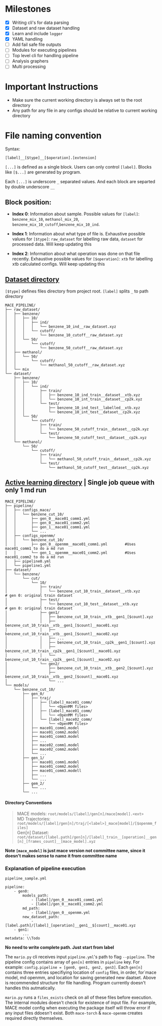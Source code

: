 # Milestones
- [x] Writing cli's for data parsing 
- [x] Dataset and raw dataset handling 
- [x] Learn and include `logger`
- [x] YAML handling
- [ ] Add fail safe file outputs
- [ ] Modules for executing pipelines
- [ ] Top level cli for handling pipeline
- [ ] Analysis graphers
- [ ] Multi processing

# Important Instructions
 - Make sure the current working directory is always set to the root directory
 - Any path for any file in any configs should be relative to current working directory

# File naming convention

Syntax: 
```
[label]__[$type]__[$operation].[extension]
```
`[...]` is defined as a single block. Users can only control `[label]`. Blocks like `[$...]` are generated by program.

Each `[...]` is underscore `_` separated values. And each block are separted by double underscore `__` 

## Block position:
 - **Index 0**: Information about sample. Possible values for `[label]`: `benzene_mix_10`, `methanol_mix_20`, `benzene_mix_10_cutoff`,`benzene_mix_10_ind`.

 - **Index 1**: Information about what type of file is. Exhaustive possible values for `[$type]`: `raw_dataset` for labelling raw data, `dataset` for processed data. Will keep updating this
 - **Index 2**: Information about what operation was done on that file recently. Exhaustive possible values for `[$operation]`: `xtb` for labelling xtb calculated configs. Will keep updating this


## [Dataset directory](https://tree.nathanfriend.com/?s=(%27options!(%27fancy!true~fullPath!false~TlingSlash!true~rootDot!false)~W(%27W%27MACE_PIPELINEG*qR-Fd7Y6-Z67K-4H7U*G8K-8H7GUmixG*RJFd_TnXBQ9*Fd_OXlabelledQjKJ4H9*4Hj-G8KJ8H9*8Hj%27)~version!%271%27)*%20%20-GU*3XBXcp2kV4Ubenzene6cutoff7XqBV8Umethanol9_Tn3-UO-BdatasetFZinG%5CnH_50_6J-UTnYK-50Y6OtestQXxtbVYFtRBG4-10YindTtraiU**V.xyzWsource!X__Y-*Z4_10_j_O3qraw_%01qjZYXWVUTRQOKJHGFB987643-*)

`[$type]` defines files directory from project root. `[label]` splits `_` to path directory

```
MACE_PIPELINE/
├── raw_dataset/
│   ├── benzene/
│   │   ├── 10/
│   │   │   ├── ind/
│   │   │   │   └── benzene_10_ind__raw_dataset.xyz
│   │   │   └── cutoff/
│   │   │       └── benzene_10_cutoff__raw_dataset.xyz
│   │   └── 50/
│   │       └── cutoff/
│   │           └── benzene_50_cutoff__raw_dataset.xyz      
│   ├── methanol/
│   │   └── 50/
│   │       └── cutoff/
│   │           └── methanol_50_cutoff__raw_dataset.xyz
│   └── mix
└── dataset/
    ├── benzene/
    │   ├── 10/
    │   │   └── ind/
    │   │       ├── train/
    │   │       │   ├── benzene_10_ind_train__dataset__xtb.xyz
    │   │       │   └── benzene_10_int_train__dataset__cp2k.xyz
    │   │       └── test/
    │   │           ├── benzene_10_ind_test__labelled__xtb.xyz
    │   │           └── benzene_10_int_test__dataset__cp2k.xyz
    │   └── 50/
    │       └── cutoff/
    │           ├── train/
    │           │   └── benzene_50_cutoff_train__dataset__cp2k.xyz
    │           └── test/
    │               └── benzene_50_cutoff_test__dataset__cp2k.xyz
    └── methanol/
        └── 50/
            └── cutoff/
                ├── train/
                │   └── methanol_50_cutoff_train__dataset__cp2k.xyz
                └── test/
                    └── methanol_50_cutoff_test__dataset__cp2k.xyz
```

## [Active learning directory](https://tree.nathanfriend.com/?s=(%27options!(%27fancy!true~fullPath!false~trailingSlash!true~rootDot!false)~source!(%27source!%27MACE_PIPELINE%5Cn7Z4configs_mace478TQ_0V51WTQ_0V52WTQ_1V51WTY4configs_openmm478TQ_0VopenmmV51q1K*Q_1VopenmmV52q2KZ0W4Z1W%5Cn7X4benzene47cutT10T7train-XVwJ**BtestT*8_testVXVwJ**%20BQ1%2F-w6J-w6VG1J-w6VG2JT*Y-cp2k6J-cp2k6VG1J-cp2k6VG2JT7Q2%2F-wVQ2HJ-wVQ2HVG1JT*Y%5Cn7models4847Q_0TtrajTR59R59R%22951F52F53FYT%221F%222FY47Q_1T51F52F53.modellTYTY47gem_2TY47Y%27)~version!%271%27)*77-T*8_trainV4%5Cn*5G1_comm6VQ1H7%20%208benzene_cut_109T*%3COpenMM%20files%3ETB%23%20Q%200%3A%20original%20train%20XT7F.modelTGmace0H_%5B%24count%5DJ.xyzK%20to%20do%20a%20md%20run4QgenR7%5Blabel%5D_T4*V__W.ymlXdatasetY...ZpipelineqW**%23Uses%205wxtb%22G2_comm%01%22wqZYXWVTRQKJHGFB987654-*) | Single job queue with only 1 md run

```
MACE_PIPELINE/
├── pipeline/
│   ├── configs_mace/
│   │   └── benzene_cut_10/
│   │       ├── gen_0__mace01_comm1.yml
│   │       ├── gen_0__mace01_comm2.yml
│   │       ├── gen_1__mace01_comm1.yml
│   │       └── ...
│   ├── configs_openmm/
│   │   └── benzene_cut_10/
│   │       ├── gen_0__openmm__mace01_comm1.yml        #Uses mace01_comm1 to do a md run
│   │       └── gen_1__openmm__mace01_comm2.yml        #Uses mace01_comm2 to do a md run
│   ├── pipeline0.yml
│   └── pipeline1.yml
├── dataset/
│   └── benzene/
│       └── cut/
│           └── 10/
│               ├── train/
│               │   └── benzene_cut_10_train__dataset__xtb.xyz        # gen 0: original train dataset
│               ├── test/
│               │   └── benzene_cut_10_test__dataset__xtb.xyz         # gen 0: original train dataset
│               ├── gen1/
│               │   ├── benzene_cut_10_train__xtb__gen1_[$count].xyz
│               │   ├── benzene_cut_10_train__xtb__gen1_[$count]__mace01.xyz
│               │   ├── benzene_cut_10_train__xtb__gen1_[$count]__mace02.xyz
│               │   ├── ...
│               │   ├── benzene_cut_10_train__cp2k__gen1_[$count].xyz
│               │   ├── benzene_cut_10_train__cp2k__gen1_[$count]__mace01.xyz
│               │   └── benzene_cut_10_train__cp2k__gen1_[$count]__mace02.xyz
│               └── gen2/
│                   ├── benzene_cut_10_train__xtb__gen2_[$count].xyz
│                   ├── benzene_cut_10_train__xtb__gen2_[$count]__mace01.xyz
│                   └── ...
└── models/
    └── benzene_cut_10/
        ├── gen_0/
        │   ├── traj/
        │   │   ├── [label]_mace01_comm/
        │   │   │   └── <OpenMM files>
        │   │   ├── [label]_mace01_comm/
        │   │   │   └── <OpenMM files>
        │   │   └── [label]_mace02_comm/
        │   │       └── <OpenMM files>
        │   ├── mace01_comm1.model
        │   ├── mace01_comm2.model
        │   ├── mace01_comm3.model
        │   ├── ...
        │   ├── mace02_comm1.model
        │   ├── mace02_comm2.model
        │   └── ...
        ├── gen_1/
        │   ├── mace01_comm1.model
        │   ├── mace01_comm2.model
        │   ├── mace01_comm3.modell
        │   ├── ...
        │   └── ...
        ├── gem_2/
        │   └── ...
        └── ...
```

#### Directory Conventions
>MACE models: `root/models/[label]/gen[n]/mace[model].<ext>` \
MD Trajectories: `root/models/[label]/gen[n]/traj/[<label>]_mace[model]/[$openmm_files]`\
Gen[n] Dataset: `root/dataset/[label.path]/gen[n]/[label]_train__[operation]__gen[n]_[frames_count]__[mace_model].xyz`

**Note `[mace_model]` is just mace version not committee name, since it doesn't makes sense to name it from committee name**

### Explanation of pipeline execution

`pipeline_sample.yml`
```
pipeline:
	- gen0:
		models_path:
			- [label]/gen_0__mace01_comm1.yml
			- [label]/gen_0__mace01_comm2.yml
		md_path:
			- [label]/gen_0__openmm.yml
		new_dataset_path:
			- [label.path]/[label]_[operation]__gen1__$[count]__mace01.xyz
	- gen1:
		...
metadata: \\Todo
```
**No need to write complete path. Just start from label**

The `mario.py` cli receives input `pipeline.yml`'s path to flag `--pipeline`. The pipeline config contains array of `gen[n]` entries in `pipeline` key. For example: `config.pipeline = [gen0, gen1, gen2, gen3]`. Each `gen[n]` contains three entries specifiying location of `config` files, in order, for`mace model, md openmm, and location for saving generated new daatset. Above is recommended structure for file handling. Program currently doesn't handles this autmatically.

`mario.py` runs a `files_exists` check on all of these files before execution. The internal modules doesn't check for existence of input file. For example, MACE model config when executing the package itself will throw error if any input files ddoesn't exist. Both `mace-torch` & `mace-openmm` creates required directly themselves.

